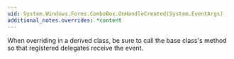 ```yaml
---
uid: System.Windows.Forms.ComboBox.OnHandleCreated(System.EventArgs)
additional_notes.overrides: *content
---
```


<p>When overriding <xref href="System.Windows.Forms.ComboBox.OnHandleCreated(System.EventArgs)"></xref> in a derived class, be sure to call the base class's <xref href="System.Windows.Forms.ComboBox.OnHandleCreated(System.EventArgs)"></xref> method so that registered delegates receive the event.</p>


